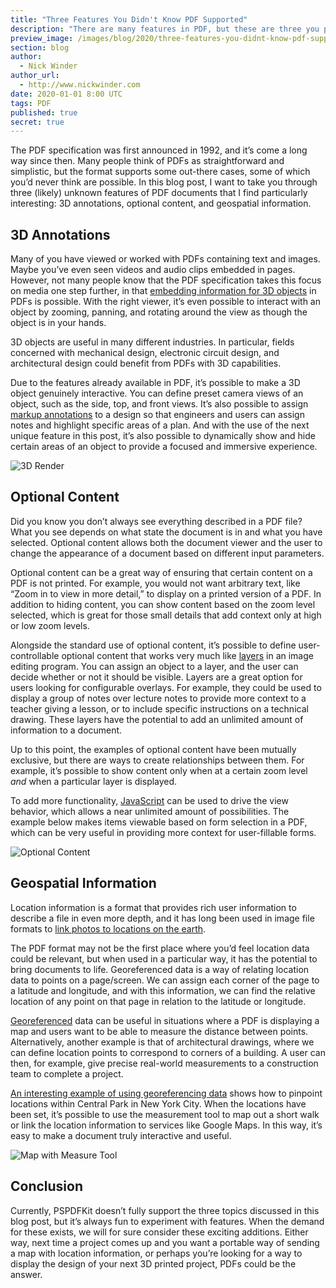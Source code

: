```yaml
---
title: "Three Features You Didn't Know PDF Supported"
description: "There are many features in PDF, but these are three you probably didn't know about."
preview_image: /images/blog/2020/three-features-you-didnt-know-pdf-supported/article-header.png
section: blog
author:
  - Nick Winder
author_url:
  - http://www.nickwinder.com
date: 2020-01-01 8:00 UTC
tags: PDF
published: true
secret: true
---
```


The PDF specification was first announced in 1992, and it’s come a long way since then. Many people think of PDFs as straightforward and simplistic, but the format supports some out-there cases, some of which you’d never think are possible. In this blog post, I want to take you through three (likely) unknown features of PDF documents that I find particularly interesting: 3D annotations, optional content, and geospatial information.

## 3D Annotations

Many of you have viewed or worked with PDFs containing text and images. Maybe you’ve even seen videos and audio clips embedded in pages. However, not many people know that the PDF specification takes this focus on media one step further, in that [embedding information for 3D objects][3d-reference] in PDFs is possible. With the right viewer, it’s even possible to interact with an object by zooming, panning, and rotating around the view as though the object is in your hands.

3D objects are useful in many different industries. In particular, fields concerned with mechanical design, electronic circuit design, and architectural design could benefit from PDFs with 3D capabilities.

Due to the features already available in PDF, it’s possible to make a 3D object genuinely interactive. You can define preset camera views of an object, such as the side, top, and front views. It’s also possible to assign [markup annotations][annotations] to a design so that engineers and users can assign notes and highlight specific areas of a plan. And with the use of the next unique feature in this post, it’s also possible to dynamically show and hide certain areas of an object to provide a focused and immersive experience.

![3D Render](/images/blog/2020/three-features-you-didnt-know-pdf-supported/3D-render-example.gif)

## Optional Content

Did you know you don’t always see everything described in a PDF file? What you see depends on what state the document is in and what you have selected. Optional content allows both the document viewer and the user to change the appearance of a document based on different input parameters.

Optional content can be a great way of ensuring that certain content on a PDF is not printed. For example, you would not want arbitrary text, like “Zoom in to view in more detail,” to display on a printed version of a PDF. In addition to hiding content, you can show content based on the zoom level selected, which is great for those small details that add context only at high or low zoom levels.

Alongside the standard use of optional content, it’s possible to define user-controllable optional content that works very much like [layers][adobe-layers] in an image editing program. You can assign an object to a layer, and the user can decide whether or not it should be visible. Layers are a great option for users looking for configurable overlays. For example, they could be used to display a group of notes over lecture notes to provide more context to a teacher giving a lesson, or to include specific instructions on a technical drawing. These layers have the potential to add an unlimited amount of information to a document.

Up to this point, the examples of optional content have been mutually exclusive, but there are ways to create relationships between them. For example, it’s possible to show content only when at a certain zoom level _and_ when a particular layer is displayed.

To add more functionality, [JavaScript][calculator-javascript] can be used to drive the view behavior, which allows a near unlimited amount of possibilities. The example below makes items viewable based on form selection in a PDF, which can be very useful in providing more context for user-fillable forms.

![Optional Content](/images/blog/2020/three-features-you-didnt-know-pdf-supported/optional-content-example.gif)

## Geospatial Information

Location information is a format that provides rich user information to describe a file in even more depth, and it has long been used in image file formats to [link photos to locations on the earth][photo-location-information].

The PDF format may not be the first place where you’d feel location data could be relevant, but when used in a particular way, it has the potential to bring documents to life. Georeferenced data is a way of relating location data to points on a page/screen. We can assign each corner of the page to a latitude and longitude, and with this information, we can find the relative location of any point on that page in relation to the latitude or longitude.

[Georeferenced][] data can be useful in situations where a PDF is displaying a map and users want to be able to measure the distance between points. Alternatively, another example is that of architectural drawings, where we can define location points to correspond to corners of a building. A user can then, for example, give precise real-world measurements to a construction team to complete a project.

[An interesting example of using georeferencing data][geospatial pdf maps] shows how to pinpoint locations within Central Park in New York City. When the locations have been set, it’s possible to use the measurement tool to map out a short walk or link the location information to services like Google Maps. In this way, it’s easy to make a document truly interactive and useful.

![Map with Measure Tool](/images/blog/2020/three-features-you-didnt-know-pdf-supported/map-with-measure-tool.png)

## Conclusion

Currently, PSPDFKit doesn’t fully support the three topics discussed in this blog post, but it’s always fun to experiment with features. When the demand for these exists, we will for sure consider these exciting additions. Either way, next time a project comes up and you want a portable way of sending a map with location information, or perhaps you’re looking for a way to display the design of your next 3D printed project, PDFs could be the answer.

[3d-reference]: https://en.wikipedia.org/wiki/PDF#Content
[annotations]: https://pspdfkit.com/pdf-sdk/ios/annotations/
[adobe-layers]: https://helpx.adobe.com/acrobat/using/pdf-layers.html
[calculator-javascript]: https://pspdfkit.com/blog/2018/how-to-program-a-calculator-pdf/
[photo-location-information]: https://www.howtogeek.com/211427/how-to-see-exactly-where-a-photo-was-taken-and-keep-your-location-private/
[georeferenced]: https://www.qgistutorials.com/en/docs/georeferencing_basics.html
[geospatial pdf maps]: https://acrobatusers.com/tutorials/x-marks-spot-geospatial-pdf-maps
